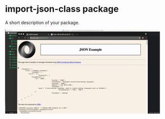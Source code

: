 # import-json-class package

A short description of your package.

![A screenshot of your package](https://github.com/someanonredditor/import-json-class/blob/master/lel%202.gif?raw=true)
